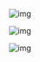 





![img](https://i.loli.net/2021/08/13/2FHLKTnfMSRJ7zG.png)

![img](https://i.loli.net/2021/08/13/mDgrydtGfKsu56U.png)

![img](https://i.loli.net/2021/08/13/qMmBHcP4SvwUjWz.png)

